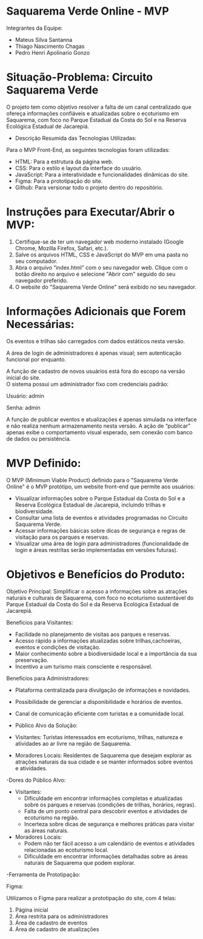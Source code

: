 # Saquarema Verde Online - MVP

Integrantes da Equipe:

- Mateus Silva Santanna
- Thiago Nascimento Chagas
- Pedro Henri Apolinario Gonzo

# Situação-Problema: Circuito Saquarema Verde

O projeto tem como objetivo resolver a falta de um canal centralizado que
ofereça informações confiáveis e atualizadas sobre o ecoturismo em Saquarema,
com foco no Parque Estadual da Costa do Sol e na Reserva Ecológica Estadual de
Jacarepiá.

- Descrição Resumida das Tecnologias Utilizadas:

Para o MVP Front-End, as seguintes tecnologias foram utilizadas:

- HTML: Para a estrutura da página web.
- CSS: Para o estilo e layout da interface do usuário.
- JavaScript: Para a interatividade e funcionalidades dinâmicas do site.
- Figma: Para a prototipação do site.
- Github: Para versionar todo o projeto dentro do repositório.

# Instruções para Executar/Abrir o MVP:

1.  Certifique-se de ter um navegador web moderno instalado (Google Chrome,
    Mozilla Firefox, Safari, etc.).
2.  Salve os arquivos HTML, CSS e JavaScript do MVP em uma pasta no seu
    computador.
3.  Abra o arquivo “index.html” com o seu navegador web. Clique com o botão
    direito no arquivo e selecione "Abrir com" seguido do seu navegador
    preferido.
4.  O website do "Saquarema Verde Online" será exibido no seu navegador.

# Informações Adicionais que Forem Necessárias:

Os eventos e trilhas são carregados com dados estáticos nesta versão.

A área de login de administradores é apenas visual; sem autenticação funcional
por enquanto.

A função de cadastro de novos usuários está fora do escopo na versão inicial do
site.  
O sistema possui um administrador fixo com credenciais padrão:

Usuário: admin

Senha: admin

A função de publicar eventos e atualizações é apenas simulada na interface e não
realiza nenhum armazenamento nesta versão. A ação de “publicar” apenas exibe o
comportamento visual esperado, sem conexão com banco de dados ou persistência.

# MVP Definido:

O MVP (Minimum Viable Product) definido para o "Saquarema Verde Online" é o MVP
protótipo, um website front-end que permite aos usuários:

- Visualizar informações sobre o Parque Estadual da Costa do Sol e a Reserva
  Ecológica Estadual de Jacarepiá, incluindo trilhas e biodiversidade.
- Consultar uma lista de eventos e atividades programadas no Circuito Saquarema
  Verde.
- Acessar informações básicas sobre dicas de segurança e regras de visitação
  para os parques e reservas.
- Visualizar uma área de login para administradores (funcionalidade de login e
  áreas restritas serão implementadas em versões futuras).

# Objetivos e Benefícios do Produto:

Objetivo Principal: Simplificar o acesso a informações sobre as atrações
naturais e culturais de Saquarema, com foco no ecoturismo sustentável do Parque
Estadual da Costa do Sol e da Reserva Ecológica Estadual de Jacarepiá.

Benefícios para Visitantes:

- Facilidade no planejamento de visitas aos parques e reservas.
- Acesso rápido a informações atualizadas sobre trilhas,cachoeiras, eventos e
  condições de visitação.
- Maior conhecimento sobre a biodiversidade local e a importância da sua
  preservação.
- Incentivo a um turismo mais consciente e responsável.

Benefícios para Administradores:

- Plataforma centralizada para divulgação de informações e novidades.
- Possibilidade de gerenciar a disponibilidade e horários de eventos.
- Canal de comunicação eficiente com turistas e a comunidade local.

- Público Alvo da Solução:

- Visitantes: Turistas interessados em ecoturismo, trilhas, natureza e
  atividades ao ar livre na região de Saquarema.
- Moradores Locais: Residentes de Saquarema que desejam explorar as atrações
  naturais da sua cidade e se manter informados sobre eventos e atividades.

-Dores do Público Alvo:

- Visitantes:
  - Dificuldade em encontrar informações completas e atualizadas sobre os
    parques e reservas (condições de trilhas, horários, regras).
  - Falta de um ponto central para descobrir eventos e atividades de ecoturismo
    na região.
  - Incerteza sobre dicas de segurança e melhores práticas para visitar as áreas
    naturais.
- Moradores Locais:
  - Podem não ter fácil acesso a um calendário de eventos e atividades
    relacionadas ao ecoturismo local.
  - Dificuldade em encontrar informações detalhadas sobre as áreas naturais de
    Saquarema que podem explorar.

-Ferramenta de Prototipação:

Figma:

Utilizamos o Figma para realizar a prototipação do site, com 4 telas:

1. Página inicial
2. Área restrita para os administradores
3. Área de cadastro de eventos
4. Área de cadastro de atualizações
